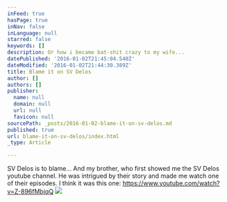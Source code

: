 ```yaml
---
inFeed: true
hasPage: true
inNav: false
inLanguage: null
starred: false
keywords: []
description: Or how i became bat-shit crazy to my wife...
datePublished: '2016-01-02T21:45:04.540Z'
dateModified: '2016-01-02T21:44:30.389Z'
title: Blame it on SV Delos
author: []
authors: []
publisher:
  name: null
  domain: null
  url: null
  favicon: null
sourcePath: _posts/2016-01-02-blame-it-on-sv-delos.md
published: true
url: blame-it-on-sv-delos/index.html
_type: Article

---
```

SV Delos is to blame...  And my brother, who first showed me the SV Delos youtube channel.  He was intrigued by their story and made me watch one of their episodes.  I think it was this one: https://www.youtube.com/watch?v=Z-896fMbjqQ
![](https://the-grid-user-content.s3-us-west-2.amazonaws.com/c4eb6f8c-5348-4555-8e4d-d484b61eacfc.png)
